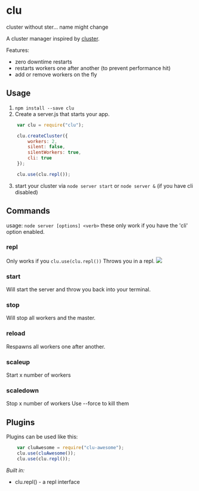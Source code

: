clu
========
cluster without ster... name might change

A cluster manager inspired by [cluster](https://github.com/LearnBoost/cluster).

Features:

* zero downtime restarts
* restarts workers one after another (to prevent performance hit)
* add or remove workers on the fly


## Usage
1. `npm install --save clu`
2. Create a server.js that starts your app.
``` JavaScript
	var clu = require("clu");

	clu.createCluster({
		workers: 2,
		silent: false,
		silentWorkers: true,
		cli: true
	});

	clu.use(clu.repl());
```
3. start your cluster via `node server start` or `node server &` (if you have cli disabled)


## Commands

usage: `node server [options] <verb>`
these only work if you have the 'cli' option enabled.

### repl
Only works if you `clu.use(clu.repl())`
Throws you in a repl.
![](http://i.imgur.com/E5l57ct.png)

### start
Will start the server and throw you back into your terminal.

### stop
Will stop all workers and the master.

### reload
Respawns all workers one after another.

### scaleup <x>
Start x number of workers

### scaledown <x>
Stop x number of workers
Use --force to kill them


## Plugins
Plugins can be used like this:
``` JavaScript
	var cluAwesome = require("clu-awesome");
	clu.use(cluAwesome());
	clu.use(clu.repl());
```

*Built in:*

* clu.repl() - a repl interface 